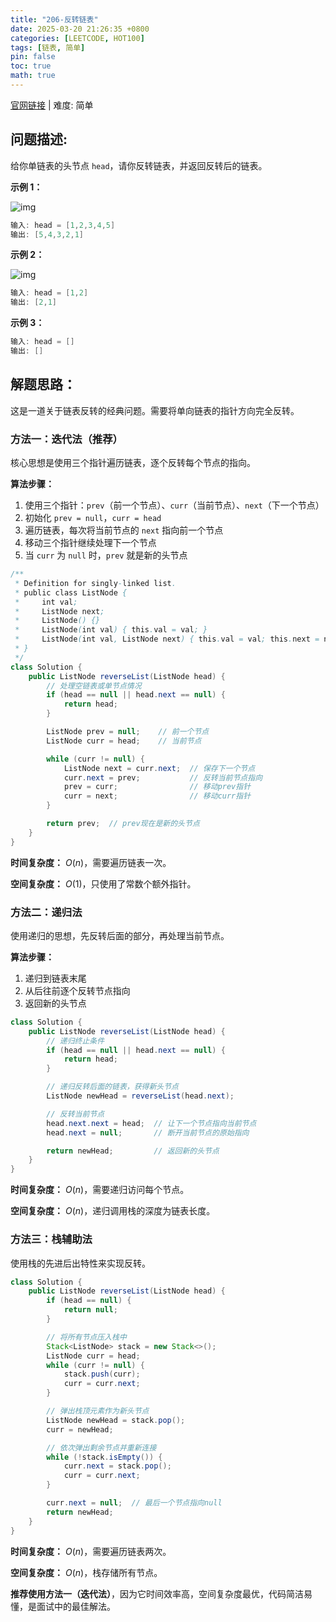 ```yaml
---
title: "206-反转链表"
date: 2025-03-20 21:26:35 +0800
categories: [LEETCODE, HOT100]
tags: [链表, 简单]
pin: false
toc: true
math: true
---
```


[官网链接](https://leetcode.cn/problems/reverse-linked-list/) \| 难度: 简单

## 问题描述:

给你单链表的头节点 `head`，请你反转链表，并返回反转后的链表。

**示例 1：**

![img](../assets/img/posts/leetcode/p206_0.jpg)

```java
输入: head = [1,2,3,4,5]
输出: [5,4,3,2,1]
```

**示例 2：**

![img](../assets/img/posts/leetcode/p206_1.jpg)

```java
输入: head = [1,2]
输出: [2,1]
```

**示例 3：**

```java
输入: head = []
输出: []
```

## 解题思路：

这是一道关于链表反转的经典问题。需要将单向链表的指针方向完全反转。

### 方法一：迭代法（推荐）

核心思想是使用三个指针遍历链表，逐个反转每个节点的指向。

**算法步骤：**

1. 使用三个指针：`prev`（前一个节点）、`curr`（当前节点）、`next`（下一个节点）
2. 初始化 `prev = null`，`curr = head`
3. 遍历链表，每次将当前节点的 `next` 指向前一个节点
4. 移动三个指针继续处理下一个节点
5. 当 `curr` 为 `null` 时，`prev` 就是新的头节点

```java
/**
 * Definition for singly-linked list.
 * public class ListNode {
 *     int val;
 *     ListNode next;
 *     ListNode() {}
 *     ListNode(int val) { this.val = val; }
 *     ListNode(int val, ListNode next) { this.val = val; this.next = next; }
 * }
 */
class Solution {
    public ListNode reverseList(ListNode head) {
        // 处理空链表或单节点情况
        if (head == null || head.next == null) {
            return head;
        }

        ListNode prev = null;    // 前一个节点
        ListNode curr = head;    // 当前节点

        while (curr != null) {
            ListNode next = curr.next;  // 保存下一个节点
            curr.next = prev;           // 反转当前节点指向
            prev = curr;                // 移动prev指针
            curr = next;                // 移动curr指针
        }

        return prev;  // prev现在是新的头节点
    }
}
```

**时间复杂度：** $O(n)$，需要遍历链表一次。

**空间复杂度：** $O(1)$，只使用了常数个额外指针。

### 方法二：递归法

使用递归的思想，先反转后面的部分，再处理当前节点。

**算法步骤：**

1. 递归到链表末尾
2. 从后往前逐个反转节点指向
3. 返回新的头节点

```java
class Solution {
    public ListNode reverseList(ListNode head) {
        // 递归终止条件
        if (head == null || head.next == null) {
            return head;
        }

        // 递归反转后面的链表，获得新头节点
        ListNode newHead = reverseList(head.next);

        // 反转当前节点
        head.next.next = head;  // 让下一个节点指向当前节点
        head.next = null;       // 断开当前节点的原始指向

        return newHead;         // 返回新的头节点
    }
}
```

**时间复杂度：** $O(n)$，需要递归访问每个节点。

**空间复杂度：** $O(n)$，递归调用栈的深度为链表长度。

### 方法三：栈辅助法

使用栈的先进后出特性来实现反转。

```java
class Solution {
    public ListNode reverseList(ListNode head) {
        if (head == null) {
            return null;
        }

        // 将所有节点压入栈中
        Stack<ListNode> stack = new Stack<>();
        ListNode curr = head;
        while (curr != null) {
            stack.push(curr);
            curr = curr.next;
        }

        // 弹出栈顶元素作为新头节点
        ListNode newHead = stack.pop();
        curr = newHead;

        // 依次弹出剩余节点并重新连接
        while (!stack.isEmpty()) {
            curr.next = stack.pop();
            curr = curr.next;
        }

        curr.next = null;  // 最后一个节点指向null
        return newHead;
    }
}
```

**时间复杂度：** $O(n)$，需要遍历链表两次。

**空间复杂度：** $O(n)$，栈存储所有节点。

**推荐使用方法一（迭代法）**，因为它时间效率高，空间复杂度最优，代码简洁易懂，是面试中的最佳解法。

